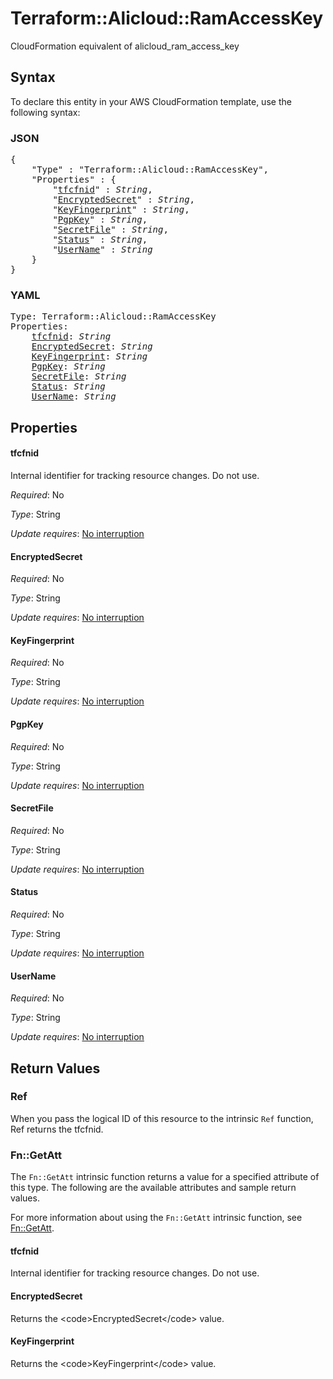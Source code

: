 # Terraform::Alicloud::RamAccessKey

CloudFormation equivalent of alicloud_ram_access_key

## Syntax

To declare this entity in your AWS CloudFormation template, use the following syntax:

### JSON

<pre>
{
    "Type" : "Terraform::Alicloud::RamAccessKey",
    "Properties" : {
        "<a href="#tfcfnid" title="tfcfnid">tfcfnid</a>" : <i>String</i>,
        "<a href="#encryptedsecret" title="EncryptedSecret">EncryptedSecret</a>" : <i>String</i>,
        "<a href="#keyfingerprint" title="KeyFingerprint">KeyFingerprint</a>" : <i>String</i>,
        "<a href="#pgpkey" title="PgpKey">PgpKey</a>" : <i>String</i>,
        "<a href="#secretfile" title="SecretFile">SecretFile</a>" : <i>String</i>,
        "<a href="#status" title="Status">Status</a>" : <i>String</i>,
        "<a href="#username" title="UserName">UserName</a>" : <i>String</i>
    }
}
</pre>

### YAML

<pre>
Type: Terraform::Alicloud::RamAccessKey
Properties:
    <a href="#tfcfnid" title="tfcfnid">tfcfnid</a>: <i>String</i>
    <a href="#encryptedsecret" title="EncryptedSecret">EncryptedSecret</a>: <i>String</i>
    <a href="#keyfingerprint" title="KeyFingerprint">KeyFingerprint</a>: <i>String</i>
    <a href="#pgpkey" title="PgpKey">PgpKey</a>: <i>String</i>
    <a href="#secretfile" title="SecretFile">SecretFile</a>: <i>String</i>
    <a href="#status" title="Status">Status</a>: <i>String</i>
    <a href="#username" title="UserName">UserName</a>: <i>String</i>
</pre>

## Properties

#### tfcfnid

Internal identifier for tracking resource changes. Do not use.

_Required_: No

_Type_: String

_Update requires_: [No interruption](https://docs.aws.amazon.com/AWSCloudFormation/latest/UserGuide/using-cfn-updating-stacks-update-behaviors.html#update-no-interrupt)

#### EncryptedSecret

_Required_: No

_Type_: String

_Update requires_: [No interruption](https://docs.aws.amazon.com/AWSCloudFormation/latest/UserGuide/using-cfn-updating-stacks-update-behaviors.html#update-no-interrupt)

#### KeyFingerprint

_Required_: No

_Type_: String

_Update requires_: [No interruption](https://docs.aws.amazon.com/AWSCloudFormation/latest/UserGuide/using-cfn-updating-stacks-update-behaviors.html#update-no-interrupt)

#### PgpKey

_Required_: No

_Type_: String

_Update requires_: [No interruption](https://docs.aws.amazon.com/AWSCloudFormation/latest/UserGuide/using-cfn-updating-stacks-update-behaviors.html#update-no-interrupt)

#### SecretFile

_Required_: No

_Type_: String

_Update requires_: [No interruption](https://docs.aws.amazon.com/AWSCloudFormation/latest/UserGuide/using-cfn-updating-stacks-update-behaviors.html#update-no-interrupt)

#### Status

_Required_: No

_Type_: String

_Update requires_: [No interruption](https://docs.aws.amazon.com/AWSCloudFormation/latest/UserGuide/using-cfn-updating-stacks-update-behaviors.html#update-no-interrupt)

#### UserName

_Required_: No

_Type_: String

_Update requires_: [No interruption](https://docs.aws.amazon.com/AWSCloudFormation/latest/UserGuide/using-cfn-updating-stacks-update-behaviors.html#update-no-interrupt)

## Return Values

### Ref

When you pass the logical ID of this resource to the intrinsic `Ref` function, Ref returns the tfcfnid.

### Fn::GetAtt

The `Fn::GetAtt` intrinsic function returns a value for a specified attribute of this type. The following are the available attributes and sample return values.

For more information about using the `Fn::GetAtt` intrinsic function, see [Fn::GetAtt](https://docs.aws.amazon.com/AWSCloudFormation/latest/UserGuide/intrinsic-function-reference-getatt.html).

#### tfcfnid

Internal identifier for tracking resource changes. Do not use.

#### EncryptedSecret

Returns the &lt;code&gt;EncryptedSecret&lt;/code&gt; value.

#### KeyFingerprint

Returns the &lt;code&gt;KeyFingerprint&lt;/code&gt; value.

